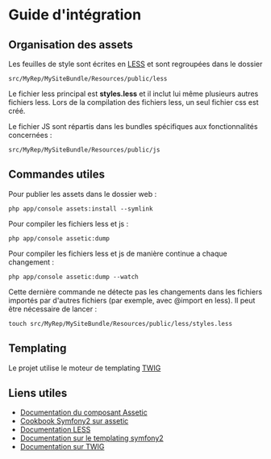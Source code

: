 Guide d'intégration
===================

Organisation des assets
-----------------------

Les feuilles de style sont écrites en [LESS](http://lesscss.org/) et sont regroupées dans le dossier

    src/MyRep/MySiteBundle/Resources/public/less

Le fichier less principal est **styles.less** et il inclut lui même plusieurs autres fichiers less. Lors de la
compilation des fichiers less, un seul fichier css est créé.

Le fichier JS sont répartis dans les bundles spécifiques aux fonctionnalités concernées :

    src/MyRep/MySiteBundle/Resources/public/js

Commandes utiles
----------------

Pour publier les assets dans le dossier web :

    php app/console assets:install --symlink

Pour compiler les fichiers less et js :

    php app/console assetic:dump

Pour compiler les fichiers less et js de manière continue a chaque changement :

    php app/console assetic:dump --watch

Cette dernière commande ne détecte pas les changements dans les fichiers importés par d'autres fichiers (par exemple,
avec @import en less). Il peut être nécessaire de lancer :

    touch src/MyRep/MySiteBundle/Resources/public/less/styles.less

Templating
----------

Le projet utilise le moteur de templating [TWIG](http://twig.sensiolabs.org/)

Liens utiles
------------

* [Documentation du composant Assetic](http://symfony.com/doc/2.1/cookbook/assetic/index.html)
* [Cookbook Symfony2 sur assetic](http://symfony.com/doc/2.1/cookbook/assetic/index.html)
* [Documentation LESS](http://lesscss.org/)
* [Documentation sur le templating symfony2](http://symfony.com/doc/2.1/book/templating.html)
* [Documentation sur TWIG](http://twig.sensiolabs.org/)
